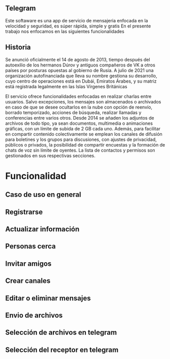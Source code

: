 ##  Telegram
Este softaware es una  app de servicio de mensajeria  enfocada en la velocidad y seguridad, es súper rápida, simple y gratis
En el presente trabajo nos enfocamos en las siguientes funcionalidades
## Historia
Se anunció oficialmente el 14 de agosto de 2013, tiempo después del autoexilio de los hermanos Dúrov y antiguos compañeros 
de VK a otros países por posturas opuestas al gobierno de Rusia. A julio de 2021 una organización autofinanciada que lleva 
su nombre gestiona su desarrollo, cuyo centro de operaciones está en Dubái, Emiratos Árabes, y su matriz está registrada 
legalmente en las Islas Vírgenes Británicas

El servicio ofrece funcionalidades enfocadas en realizar charlas entre usuarios. Salvo excepciones, los mensajes son 
almacenados o archivados en caso de que se desee ocultarlos en la nube con opción de reenvío, borrado temporizado, 
acciones de búsqueda, realizar llamadas y conferencias entre varios otros. Desde 2014 se añaden los adjuntos de archivos 
de todo tipo, ya sean documentos, multimedia o animaciones gráficas, con un límite de subida de 2 GB cada uno. Además, 
para facilitar en compartir contenido colectivamente se emplean los canales de difusión para boletines y los grupos 
para discusiones, con ajustes de privacidad, públicos o privados, la posibilidad de compartir encuestas y la formación 
de chats de voz sin límite de oyentes. La lista de contactos y permisos son gestionados en sus respectivas secciones.

# Funcionalidad 
## Caso de uso en general

## Registrarse

## Actualizar información

## Personas cerca

## Invitar amigos

## Crear canales

## Editar o eliminar mensajes

## Envio de archivos

## Selección de archivos en telegram

## Selección del receptor en telegram
